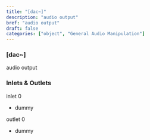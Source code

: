 ```yaml
---
title: "[dac~]"
description: "audio output"
bref: "audio output"
draft: false
categories: ["object", "General Audio Manipulation"]
---
```


### [dac~]

audio output

### Inlets & Outlets

inlet 0

 - dummy

outlet 0

 - dummy
 
